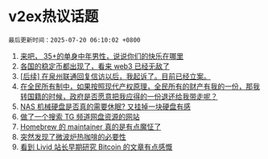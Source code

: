 # v2ex热议话题

`最后更新时间：2025-07-20 06:10:02 +0800`

1. [来吧， 35+的单身中年男性，说说你们的快乐在哪里](https://www.v2ex.com/t/1146254)
1. [各国的稳定币都出现了，看来 web3 已经无敌了](https://www.v2ex.com/t/1146268)
1. [[后续] 在泉州联通回复信访以后，我起诉了。目前已经立案。](https://www.v2ex.com/t/1146277)
1. [在全民所有制中，如果按照现代产权原理，全民所有的财产有我的一份，那我转国籍的时候，政府是否愿意把我应得的一份退还给我带走呢？](https://www.v2ex.com/t/1146351)
1. [NAS 机械硬盘是否真的需要休眠? 又挂掉一块硬盘有感](https://www.v2ex.com/t/1146243)
1. [做了一个搜索 TG 频道网盘资源的网站](https://www.v2ex.com/t/1146272)
1. [Homebrew 的 maintainer 真的是有点魔怔了](https://www.v2ex.com/t/1146247)
1. [突然发现了微波炉热咖啡的必要性](https://www.v2ex.com/t/1146290)
1. [看到 Livid 站长早期研究 Bitcoin 的文章有点感慨](https://www.v2ex.com/t/1146246)

